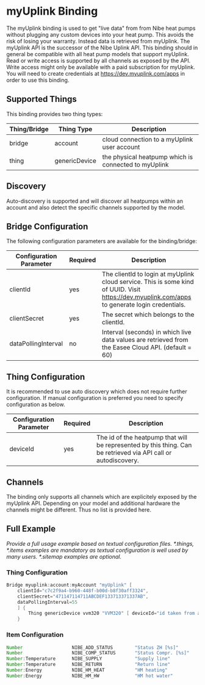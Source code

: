 # myUplink Binding

The myUplink binding is used to get "live data" from from Nibe heat pumps without plugging any custom devices into your heat pump.
This avoids the risk of losing your warranty.
Instead data is retrieved from myUplink.
The myUplink API is the successor of the Nibe Uplink API.
This binding should in general be compatible with all heat pump models that support myUplink.
Read or write access is supported by all channels as exposed by the API.
Write access might only be available with a paid subscription for myUplink.
You will need to create credentials at https://dev.myuplink.com/apps in order to use this binding.

## Supported Things

This binding provides two thing types:

| Thing/Bridge        | Thing Type          | Description                                                                                   |
|---------------------|---------------------|-----------------------------------------------------------------------------------------------|
| bridge              | account             | cloud connection to a myUplink user account                                                   |
| thing               | genericDevice       | the physical heatpump which is connected to myUplink                                          |


## Discovery

Auto-discovery is supported and will discover all heatpumps within an account and also detect the specific channels supported by the model.

## Bridge Configuration

The following configuration parameters are available for the binding/bridge:

| Configuration Parameter | Required | Description                                                                                                                                                                                 |
|-------------------------|----------|---------------------------------------------------------------------------------------------------------------------------------------------------------------------------------------------|
| clientId                | yes      | The clientId to login at myUplink cloud service. This is some kind of UUID. Visit https://dev.myuplink.com/apps to generate login credentials.                                              |
| clientSecret            | yes      | The secret which belongs to the clientId.                                                                                                                                                   |
| dataPollingInterval     | no       | Interval (seconds) in which live data values are retrieved from the Easee Cloud API. (default = 60)                                                                                         |

## Thing Configuration

It is recommended to use auto discovery which does not require further configuration.
If manual configuration is preferred you need to specify configuration as below.

| Configuration Parameter | Required | Description                                                                                                            |
|-------------------------|----------|------------------------------------------------------------------------------------------------------------------------|
| deviceId                | yes      | The id of the heatpump that will be represented by this thing. Can be retrieved via API call or autodiscovery.         |


## Channels

The binding only supports all channels which are explicitely exposed by the myUplink API.
Depending on your model and additional hardware the channels might be different. 
Thus no list is provided here.

## Full Example

_Provide a full usage example based on textual configuration files._
_*.things, *.items examples are mandatory as textual configuration is well used by many users._
_*.sitemap examples are optional._

### Thing Configuration

```java
Bridge myuplink:account:myAccount "myUplink" [ 
    clientId="c7c2f9a4-b960-448f-b00d-b8f30aff3324", 
    clientSecret="471147114711ABCDEF133713371337AB", 
    dataPollingInterval=55 
    ] {
        Thing genericDevice vvm320 "VVM320" [ deviceId="id taken from automatic discovery" ]
    }
```

### Item Configuration

```java
Number                  NIBE_ADD_STATUS        "Status ZH [%s]"          { channel="myuplink:genericDevice:myAccount:vvm320:49993" }
Number                  NIBE_COMP_STATUS       "Status Compr. [%s]"      { channel="myuplink:genericDevice:myAccount:vvm320:44064" }
Number:Temperature      NIBE_SUPPLY            "Supply line"             { unit="°C", channel="myuplink:genericDevice:myAccount:vvm320:40008" }
Number:Temperature      NIBE_RETURN            "Return line"             { unit="°C", channel="myuplink:genericDevice:myAccount:vvm320:40012" }
Number:Energy           NIBE_HM_HEAT           "HM heating"              { unit="kWh", channel="myuplink:genericDevice:myAccount:vvm320:44308" }
Number:Energy           NIBE_HM_HW             "HM hot water"            { unit="kWh", channel="myuplink:genericDevice:myAccount:vvm320:44306" }
```
